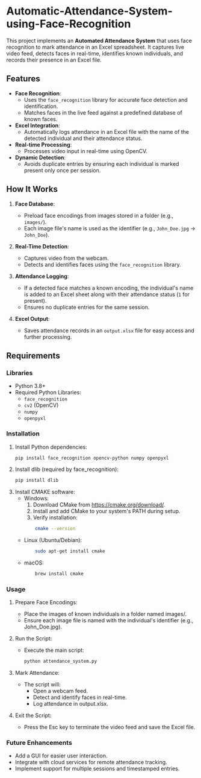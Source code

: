 # Automatic-Attendance-System-using-Face-Recognition

This project implements an **Automated Attendance System** that uses face recognition to mark attendance in an Excel spreadsheet. It captures live video feed, detects faces in real-time, identifies known individuals, and records their presence in an Excel file.

## Features
- **Face Recognition**:
  - Uses the `face_recognition` library for accurate face detection and identification.
  - Matches faces in the live feed against a predefined database of known faces.
- **Excel Integration**:
  - Automatically logs attendance in an Excel file with the name of the detected individual and their attendance status.
- **Real-time Processing**:
  - Processes video input in real-time using OpenCV.
- **Dynamic Detection**:
  - Avoids duplicate entries by ensuring each individual is marked present only once per session.

## How It Works
1. **Face Database**:
   - Preload face encodings from images stored in a folder (e.g., `images/`).
   - Each image file's name is used as the identifier (e.g., `John_Doe.jpg` → `John_Doe`).

2. **Real-Time Detection**:
   - Captures video from the webcam.
   - Detects and identifies faces using the `face_recognition` library.

3. **Attendance Logging**:
   - If a detected face matches a known encoding, the individual's name is added to an Excel sheet along with their attendance status (`1` for present).
   - Ensures no duplicate entries for the same session.

4. **Excel Output**:
   - Saves attendance records in an `output.xlsx` file for easy access and further processing.

## Requirements
### Libraries
- Python 3.8+
- Required Python Libraries:
  - `face_recognition`
  - `cv2` (OpenCV)
  - `numpy`
  - `openpyxl`

### Installation
1. Install Python dependencies:
   ```bash
   pip install face_recognition opencv-python numpy openpyxl

2. Install dlib (required by face_recognition):
   ```bash
   pip install dlib
3. Install CMAKE software:
    - Windows:
      1. Download CMake from https://cmake.org/download/.
      2. Install and add CMake to your system's PATH during setup.
      3. Verify installation:
        ```bash
            cmake --version
    - Linux (Ubuntu/Debian):
        ```bash
            sudo apt-get install cmake
    - macOS: 
        ```bash
            brew install cmake

### Usage
1. Prepare Face Encodings:
    - Place the images of known individuals in a folder named images/.
    - Ensure each image file is named with the individual's identifier (e.g., John_Doe.jpg).

2. Run the Script:
    - Execute the main script:
      ```bash
      python attendance_system.py

3. Mark Attendance:
    - The script will:
      - Open a webcam feed.
      - Detect and identify faces in real-time.
      - Log attendance in output.xlsx.

4. Exit the Script:
    - Press the Esc key to terminate the video feed and save the Excel file.
  
### Future Enhancements
  - Add a GUI for easier user interaction.
  - Integrate with cloud services for remote attendance tracking.
  - Implement support for multiple sessions and timestamped entries.
